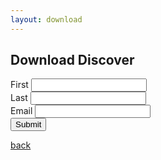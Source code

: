 ```yaml
---
layout: download
---
```


## Download Discover

<form id="test-form">
  
  <div>
    <label>First</label>
    <input type="text" name="First" placeholder=""/>
  </div>

  <div>
    <label>Last</label>
    <input type="text" name="Last" placeholder=""/>
  </div>
  
  <div>
    <label>Email</label>
    <input type="text" name="Email" placeholder=""/>
  </div>

  <div>
    <button type="submit"id="submit-form">Submit</button>
  </div>

</form>

[back](./)
